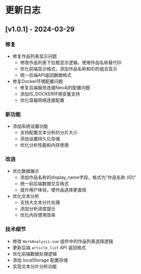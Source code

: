 # 更新日志

## [v1.0.1] - 2024-03-29

### 修复
- 修复作品列表显示问题
  - 修改作品列表下拉框显示逻辑，使用作品名称替代ID
  - 优化前端显示格式，添加作品名称和ID的组合显示
  - 统一后端API返回数据格式
- 修复Docker环境配置问题
  - 修复后端服务连接Neo4j的配置问题
  - 添加IS_DOCKER环境变量支持
  - 优化容器网络连接配置

### 新功能
- 添加系统设置功能
  - 支持配置文本分析的分片大小
  - 添加设置持久化存储
  - 优化分析性能和内存使用

### 改进
- 优化数据展示
  - 添加作品名称的display_name字段，格式为"作品名称 (ID)"
  - 统一前后端数据交互格式
  - 提升用户体验，使作品选择更直观
- 优化文本分析
  - 支持大文本分片处理
  - 添加分析进度提示
  - 优化内存使用效率

### 技术细节
- 修改 `WorkAnalysis.vue` 组件中的作品列表选择逻辑
- 更新后端 `article_list` API 返回格式
- 优化前端数据处理逻辑
- 添加 localStorage 配置存储
- 实现文本分片分析功能 